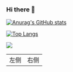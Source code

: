 ### Hi there 👋

[![Anurag's GitHub stats](https://github-readme-stats.vercel.app/api?username=Anmizi)](https://github.com/anuraghazra/github-readme-stats)

[![Top Langs](https://github-readme-stats.vercel.app/api/top-langs/?username=Anmizi&layout=compact)](https://github.com/anuraghazra/github-readme-stats)

<!--
**Anmizi/Anmizi** is a ✨ _special_ ✨ repository because its `README.md` (this file) appears on your GitHub profile.

Here are some ideas to get you started:

- 🔭 I’m currently working on ...
- 🌱 I’m currently learning ...
- 👯 I’m looking to collaborate on ...
- 🤔 I’m looking for help with ...
- 💬 Ask me about ...
- 📫 How to reach me: ...
- 😄 Pronouns: ...
- ⚡ Fun fact: ...
-->


[![](https://netease-recent-profile.vercel.app/?id=312018102&size=40&number=10&column=2&theme=light)](https://netease-recent-profile.vercel.app/?id=312018102&size=40&number=10&column=2&theme=light)


<html>
    <table style="margin-left: auto; margin-right: auto;">
        <tr>
            <td>
                <!--左侧内容-->
                左侧
            </td>
            <td>
                <!--右侧内容-->
                右侧
            </td>
        </tr>
    </table>
</html>
